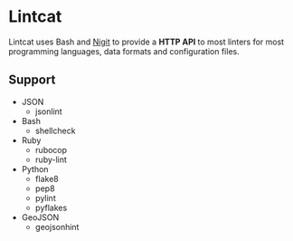 # Lintcat

Lintcat uses Bash and [Nigit](https://github.com/lukasmartinelli/nigit) to provide a **HTTP API**
to most linters for most programming languages, data formats and configuration files.

## Support

- JSON
  - jsonlint
- Bash
  - shellcheck
- Ruby
  - rubocop
  - ruby-lint
- Python
  - flake8
  - pep8
  - pylint
  - pyflakes
- GeoJSON
  - geojsonhint
